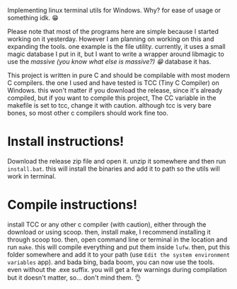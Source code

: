 Implementing linux terminal utils for Windows. Why? for ease of usage or something idk. 😁

Please note that most of the programs here are simple because I started working on it yesterday. However I am planning on working on this and expanding the tools. one example is the file utility. currently, it uses a small magic database I put in it, but I want to write a wrapper around libmagic to use the *massive (you know what else is massive?) 😁* database it has.

This project is written in pure C and should be compilable with most modern C compilers. the one I used and have tested is TCC (Tiny C Compiler) on Windows. this won't matter if you download the release, since it's already compiled, but if you want to compile this project, The CC variable in the makefile is set to tcc, change it with caution. although tcc is very bare bones, so most other c compilers should work fine too.

# Install instructions!

Download the release zip file and open it. unzip it somewhere and then run `install.bat`. this will install the binaries and add it to path so the utils will work in terminal.

# Compile instructions!

install TCC or any other c compiler (with caution), either through the download or using scoop. then, install make, I recommend installing it through scoop too. then, open command line or terminal in the location and run `make`. this will compile everything and put them inside `lufw`. then, put this folder somewhere and add it to your path (use `Edit the system environment variables` app). and bada bing, bada boom, you can now use the tools. even without the .exe suffix. 
you will get a few warnings during compilation but it doesn't matter, so... don't mind them. 👌